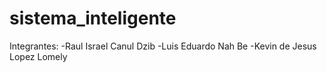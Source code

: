 # sistema_inteligente
Integrantes:
-Raul Israel Canul Dzib
-Luis Eduardo Nah Be
-Kevin de Jesus Lopez Lomely
